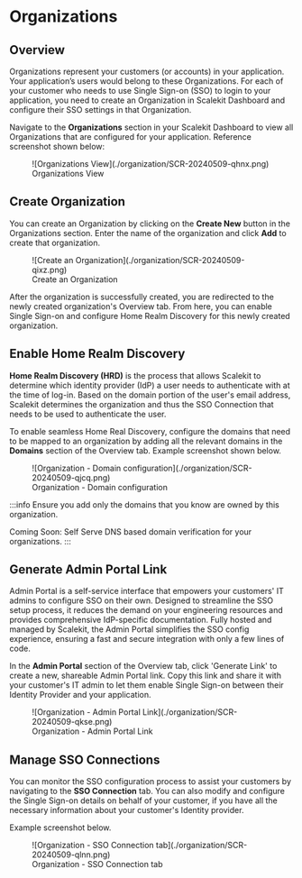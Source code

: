 # Organizations

## Overview
Organizations represent your customers (or accounts) in your application. Your application’s users would belong to these Organizations. For each of your customer who needs to use Single Sign-on (SSO) to login to your application, you need to create an Organization in Scalekit Dashboard and configure their SSO settings in that Organization.

Navigate to the **Organizations** section in your Scalekit Dashboard to view all Organizations that are configured for your application. Reference screenshot shown below:

<figure>![Organizations View](./organization/SCR-20240509-qhnx.png)
<figcaption>Organizations View</figcaption></figure>

## Create Organization
You can create an Organization by clicking on the **Create New** button in the Organizations section. Enter the name of the organization and click **Add** to create that organization. 

<figure>![Create an Organization](./organization/SCR-20240509-qixz.png)
<figcaption>Create an Organization</figcaption></figure>

After the organization is successfully created, you are redirected to the newly created organization's Overview tab. From here, you can enable Single Sign-on and configure Home Realm Discovery for this newly created organization.

## Enable Home Realm Discovery
**Home Realm Discovery (HRD)** is the process that allows Scalekit to determine which identity provider (IdP) a user needs to authenticate with at the time of log-in. Based on the domain portion of the user's email address, Scalekit determines the organization and thus the SSO Connection that needs to be used to authenticate the user. 

To enable seamless Home Real Discovery, configure the domains that need to be mapped to an organization by adding all the relevant domains in the **Domains** section of the Overview tab. Example screenshot shown below.
<figure>![Organization - Domain configuration](./organization/SCR-20240509-qjcq.png)
<figcaption>Organization - Domain configuration</figcaption></figure>

:::info
Ensure you add only the domains that you know are owned by this organization. 

Coming Soon: Self Serve DNS based domain verification for your organizations.
:::

## Generate Admin Portal Link
Admin Portal is a self-service interface that empowers your customers' IT admins to configure SSO on their own. Designed to streamline the SSO setup process, it reduces the demand on your engineering resources and provides comprehensive IdP-specific documentation. Fully hosted and managed by Scalekit, the Admin Portal simplifies the SSO config experience, ensuring a fast and secure integration with only a few lines of code.

In the **Admin Portal** section of the Overview tab, click 'Generate Link' to create a new, shareable Admin Portal link. Copy this link and share it with your customer's IT admin to let them enable Single Sign-on between their Identity Provider and your application. 
<figure>![Organization - Admin Portal Link](./organization/SCR-20240509-qkse.png)
<figcaption>Organization - Admin Portal Link</figcaption></figure>

## Manage SSO Connections
You can monitor the SSO configuration process to assist your customers by navigating to the **SSO Connection** tab. You can also modify and configure the Single Sign-on details on behalf of your customer, if you have all the necessary information about your customer's Identity provider. 

Example screenshot below.
<figure>![Organization - SSO Connection tab](./organization/SCR-20240509-qlnn.png)
<figcaption>Organization - SSO Connection tab</figcaption></figure>
